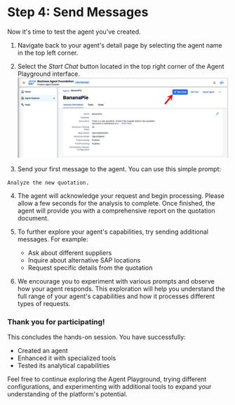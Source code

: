 # Step 4: Send Messages
Now it's time to test the agent you've created.

1. Navigate back to your agent's detail page by selecting the agent name in the top left corner.

2. Select the *Start Chat* button located in the top right corner of the Agent Playground interface.
![send-message-button](send-message-button.png)

3. Send your first message to the agent. You can use this simple prompt:
```
Analyze the new quotation.
```

4. The agent will acknowledge your request and begin processing. Please allow a few seconds for the analysis to complete.
   Once finished, the agent will provide you with a comprehensive report on the quotation document.

5. To further explore your agent's capabilities, try sending additional messages. For example:
   - Ask about different suppliers
   - Inquire about alternative SAP locations
   - Request specific details from the quotation

6. We encourage you to experiment with various prompts and observe how your agent responds. This exploration will help you understand the full range of your agent's capabilities and how it processes different types of requests.

### Thank you for participating!
This concludes the hands-on session. You have successfully:
- Created an agent
- Enhanced it with specialized tools
- Tested its analytical capabilities

Feel free to continue exploring the Agent Playground, trying different configurations, and experimenting with additional tools to expand your understanding of the platform's potential.